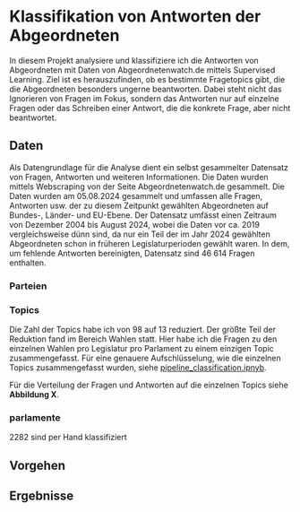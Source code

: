 # Klassifikation von Antworten der Abgeordneten

In diesem Projekt analysiere und klassifiziere ich die Antworten von Abgeordneten mit Daten von Abgeordnetenwatch.de mittels Supervised Learning. Ziel ist es herauszufinden, ob es bestimmte Fragetopics gibt, die die Abgeordneten besonders ungerne beantworten. Dabei steht nicht das Ignorieren von Fragen im Fokus, sondern das Antworten nur auf einzelne Fragen oder das Schreiben einer Antwort, die die konkrete Frage, aber nicht beantwortet.

## Daten
Als Datengrundlage für die Analyse dient ein selbst gesammelter Datensatz von Fragen, Antworten und weiteren Informationen. Die Daten wurden mittels Webscraping von der Seite Abgeordnetenwatch.de gesammelt. Die Daten wurden am 05.08.2024 gesammelt und umfassen alle Fragen, Antworten usw. der zu diesem Zeitpunkt gewählten Abgeordneten auf Bundes-, Länder- und EU-Ebene. Der Datensatz umfässt einen Zeitraum von Dezember 2004 bis August 2024, wobei die Daten vor ca. 2019 vergleichsweise dünn sind, da nur ein Teil der im Jahr 2024 gewählten Abgeordneten schon in früheren Legislaturperioden gewählt waren. In dem, um fehlende Antworten bereinigten, Datensatz sind 46 614 Fragen enthalten.

### Parteien
### Topics
Die Zahl der Topics habe ich von 98 auf 13 reduziert. Der größte Teil der Reduktion fand im Bereich Wahlen statt. Hier habe ich die Fragen zu den einzelnen Wahlen pro Legislatur pro Parlament zu einem einzigen Topic zusammengefasst. Für eine genauere Aufschlüsselung, wie die einzelnen Topics zusammengefasst wurden, siehe [pipeline_classification.ipnyb](pipeline_classification.ipnyb). 

Für die Verteilung der Fragen und Antworten auf die einzelnen Topics siehe **Abbildung X**.


### parlamente

2282 sind per Hand klassifiziert

## Vorgehen

## Ergebnisse
